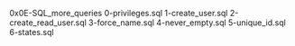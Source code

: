 0x0E-SQL_more_queries 
0-privileges.sql
1-create_user.sql
2-create_read_user.sql
3-force_name.sql
4-never_empty.sql
 5-unique_id.sql
 6-states.sql

